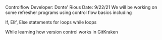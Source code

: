 Controlflow
Developer: Donte' Rious
Date: 9/22/21
We will be working on some refresher programs using control flow basics including

If, Elif, Else statements
for loops 
while loops

While learning how version control works in GitKraken
